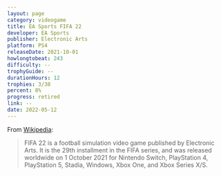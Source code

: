 ```yaml
---
layout: page
category: videogame
title: EA Sports FIFA 22
developer: EA Sports
publisher: Electronic Arts
platform: PS4
releaseDate: 2021-10-01
howlongtobeat: 243
difficulty: --
trophyGuide: --
durationHours: 12
trophies: 3/38
percent: 8%
progress: retired
link: --
date: 2022-05-12
---
```


From [Wikipedia](https://en.wikipedia.org/wiki/FIFA_22):

> FIFA 22 is a football simulation video game published by Electronic Arts. It is the 29th installment in the FIFA series, and was released worldwide on 1 October 2021 for Nintendo Switch, PlayStation 4, PlayStation 5, Stadia, Windows, Xbox One, and Xbox Series X/S.
